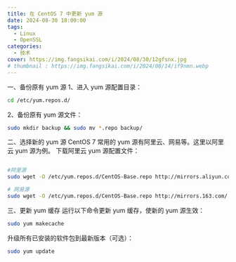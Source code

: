 ```yaml
---
title: 在 CentOS 7 中更新 yum 源
date: 2024-08-30 18:00:00
tags:
  - Linux
  - OpenSSL
categories:
  - 技术 
cover: https://img.fangsikai.com/i/2024/08/30/12gfsnx.jpg
# thumbnail : https://img.fangsikai.com/i/2024/08/14/if9nmn.webp
---
```



一、备份原有 yum 源
1、进入 yum 源配置目录：

``` bash
cd /etc/yum.repos.d/
```
2、备份原有 yum 源文件：

``` bash
sudo mkdir backup && sudo mv *.repo backup/
```


二、选择新的 yum 源
CentOS 7 常用的 yum 源有阿里云、网易等。这里以阿里云 yum 源为例。
下载阿里云 yum 源配置文件：

``` bash

#阿里源
sudo wget -O /etc/yum.repos.d/CentOS-Base.repo http://mirrors.aliyun.com/repo/Centos-7.repo

# 网易源
sudo wget -O /etc/yum.repos.d/CentOS-Base.repo http://mirrors.163.com/.help/CentOS7-Base-163.repo
```


三、更新 yum 缓存
运行以下命令更新 yum 缓存，使新的 yum 源生效：

``` bash
sudo yum makecache
```
升级所有已安装的软件包到最新版本（可选）：

``` bash
sudo yum update
```
